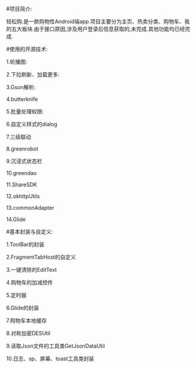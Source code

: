 #项目简介:

轻松购.是一款购物性Android端app.项目主要分为主页、热卖分类、购物车、我的五大板块.由于接口原因,涉及用户登录后信息获取的,未完成.其他功能均已经完成.

#使用的开源技术:

1.轮播图:

2.下拉刷新、加载更多:

3.Gson解析:

4.butterknife

5.批量处理权限:

6.自定义样式的dialog

7.三级联动

8.greenrobot

9.沉浸式状态栏

10.greendao

11.ShareSDK

12.okhttpUtils

13.commonAdapter

14.Glide


#基本封装与自定义:

1.ToolBar的封装

2.FragmentTabHost的自定义

3.一键清除的EditText

4.购物车的加减控件

5.定时器

6.Glide的封装

7.购物车本地缓存

8.对称加密DESUtil

9.读取Json文件的工具类GetJsonDataUtil

10.日志、sp、屏幕、toast工具类封装


